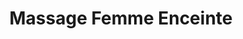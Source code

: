 ---
title: "Massage Femme Enceinte"
pic: enceinte.jpg
description: Un soin conçu pour accompagner la grossesse en douceur, en répondant aux besoins spécifiques des futures mamans, tant sur le plan physique qu'émotionnel.
benefits:
  - "Allège les douleurs liées à la grossesse, comme les tensions lombaires."
  - "Améliore la circulation sanguine et réduit les gonflements."
  - "Offre un moment d’apaisement et de connexion avec le bébé."
price: 65
duration: "1h"
---